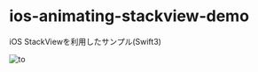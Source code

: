 # ios-animating-stackview-demo
iOS StackViewを利用したサンプル(Swift3)

![to](https://cloud.githubusercontent.com/assets/9479568/26042267/e9acd06c-396e-11e7-9797-30cf6e012825.gif)
